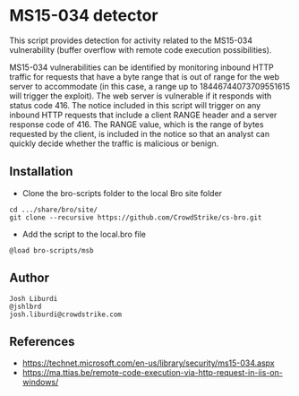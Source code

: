MS15-034 detector
================

This script provides detection for activity related to the MS15-034 vulnerability (buffer overflow with remote code execution possibilities).

MS15-034 vulnerabilities can be identified by monitoring inbound HTTP traffic for requests that have a byte range that is out of range for the web server to accommodate (in this case, a range up to 18446744073709551615 will trigger the exploit). The web server is vulnerable if it responds with status code 416. The notice included in this script will trigger on any inbound HTTP requests that include a client RANGE header and a server response code of 416. The RANGE value, which is the range of bytes requested by the client, is included in the notice so that an analyst can quickly decide whether the traffic is malicious or benign.

Installation
---
* Clone the bro-scripts folder to the local Bro site folder
```
cd .../share/bro/site/
git clone --recursive https://github.com/CrowdStrike/cs-bro.git
```
* Add the script to the local.bro file 
```
@load bro-scripts/msb
```

Author
---
```
Josh Liburdi
@jshlbrd
josh.liburdi@crowdstrike.com
```

References
---
* https://technet.microsoft.com/en-us/library/security/ms15-034.aspx
* https://ma.ttias.be/remote-code-execution-via-http-request-in-iis-on-windows/
